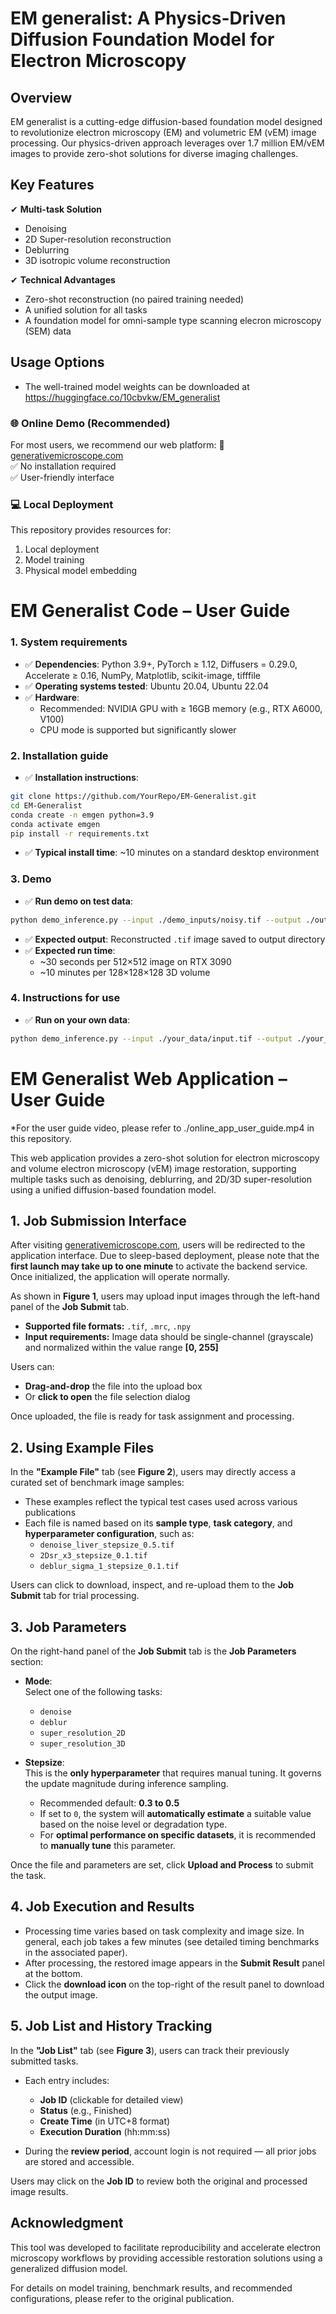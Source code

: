 # EM generalist: A Physics-Driven Diffusion Foundation Model for Electron Microscopy

## Overview

EM generalist is a cutting-edge diffusion-based foundation model designed to revolutionize electron microscopy (EM) and volumetric EM (vEM) image processing. Our physics-driven approach leverages over 1.7 million EM/vEM images to provide zero-shot solutions for diverse imaging challenges.

## Key Features

✔ **Multi-task Solution**  
- Denoising
- 2D Super-resolution reconstruction
- Deblurring
- 3D isotropic volume reconstruction

✔ **Technical Advantages**  
- Zero-shot reconstruction (no paired training needed)
- A unified solution for all tasks
- A foundation model for omni-sample type scanning elecron microscopy (SEM) data

## Usage Options
- The well-trained model weights can be downloaded at https://huggingface.co/10cbvkw/EM_generalist

### 🌐 Online Demo (Recommended)
For most users, we recommend our web platform:
🔗 [generativemicroscope.com](https://generativemicroscope.com)  
✅ No installation required  
✅ User-friendly interface  

### 💻 Local Deployment
This repository provides resources for:
1. Local deployment
2. Model training
3. Physical model embedding

# EM Generalist Code – User Guide

### 1. System requirements

- ✅ **Dependencies**: Python 3.9+, PyTorch ≥ 1.12, Diffusers = 0.29.0, Accelerate ≥ 0.16, NumPy, Matplotlib, scikit-image, tifffile
- ✅ **Operating systems tested**: Ubuntu 20.04, Ubuntu 22.04
- ✅ **Hardware**: 
  - Recommended: NVIDIA GPU with ≥ 16GB memory (e.g., RTX A6000, V100)
  - CPU mode is supported but significantly slower

### 2. Installation guide

- ✅ **Installation instructions**:
```bash
git clone https://github.com/YourRepo/EM-Generalist.git
cd EM-Generalist
conda create -n emgen python=3.9
conda activate emgen
pip install -r requirements.txt
```
- ✅ **Typical install time**: ~10 minutes on a standard desktop environment

### 3. Demo

- ✅ **Run demo on test data**:
```bash
python demo_inference.py --input ./demo_inputs/noisy.tif --output ./output/reconstructed.tif
```
- ✅ **Expected output**: Reconstructed `.tif` image saved to output directory
- ✅ **Expected run time**: 
  - ~30 seconds per 512×512 image on RTX 3090  
  - ~10 minutes per 128×128×128 3D volume

### 4. Instructions for use

- ✅ **Run on your own data**:
```bash
python demo_inference.py --input ./your_data/input.tif --output ./your_data/output.tif
```

# EM Generalist Web Application – User Guide

*For the user guide video, please refer to ./online_app_user_guide.mp4 in this repository.

This web application provides a zero-shot solution for electron microscopy and volume electron microscopy (vEM) image restoration, supporting multiple tasks such as denoising, deblurring, and 2D/3D super-resolution using a unified diffusion-based foundation model.

## 1. Job Submission Interface

After visiting [generativemicroscope.com](https://generativemicroscope.com), users will be redirected to the application interface.
Due to sleep-based deployment, please note that the **first launch may take up to one minute** to activate the backend service. Once initialized, the application will operate normally.

As shown in **Figure 1**, users may upload input images through the left-hand panel of the **Job Submit** tab.

- **Supported file formats:** `.tif`, `.mrc`, `.npy`
- **Input requirements:** Image data should be single-channel (grayscale) and normalized within the value range **[0, 255]**

Users can:
- **Drag-and-drop** the file into the upload box  
- Or **click to open** the file selection dialog  

Once uploaded, the file is ready for task assignment and processing.

## 2. Using Example Files

In the **"Example File"** tab (see **Figure 2**), users may directly access a curated set of benchmark image samples:

- These examples reflect the typical test cases used across various publications
- Each file is named based on its **sample type**, **task category**, and **hyperparameter configuration**, such as:
  - `denoise_liver_stepsize_0.5.tif`
  - `2Dsr_x3_stepsize_0.1.tif`
  - `deblur_sigma_1_stepsize_0.1.tif`

Users can click to download, inspect, and re-upload them to the **Job Submit** tab for trial processing.

## 3. Job Parameters

On the right-hand panel of the **Job Submit** tab is the **Job Parameters** section:

- **Mode**:  
  Select one of the following tasks:
  - `denoise`
  - `deblur`
  - `super_resolution_2D`
  - `super_resolution_3D`

- **Stepsize**:  
  This is the **only hyperparameter** that requires manual tuning. It governs the update magnitude during inference sampling.
  
  - Recommended default: **0.3 to 0.5**
  - If set to `0`, the system will **automatically estimate** a suitable value based on the noise level or degradation type.
  - For **optimal performance on specific datasets**, it is recommended to **manually tune** this parameter.

Once the file and parameters are set, click **Upload and Process** to submit the task.

## 4. Job Execution and Results

- Processing time varies based on task complexity and image size. In general, each job takes a few minutes (see detailed timing benchmarks in the associated paper).
- After processing, the restored image appears in the **Submit Result** panel at the bottom.
- Click the **download icon** on the top-right of the result panel to download the output image.

## 5. Job List and History Tracking

In the **"Job List"** tab (see **Figure 3**), users can track their previously submitted tasks.

- Each entry includes:
  - **Job ID** (clickable for detailed view)
  - **Status** (e.g., Finished)
  - **Create Time** (in UTC+8 format)
  - **Execution Duration** (hh:mm:ss)
  
- During the **review period**, account login is not required — all prior jobs are stored and accessible.

Users may click on the **Job ID** to review both the original and processed image results.

## Acknowledgment

This tool was developed to facilitate reproducibility and accelerate electron microscopy workflows by providing accessible restoration solutions using a generalized diffusion model.

For details on model training, benchmark results, and recommended configurations, please refer to the original publication.
